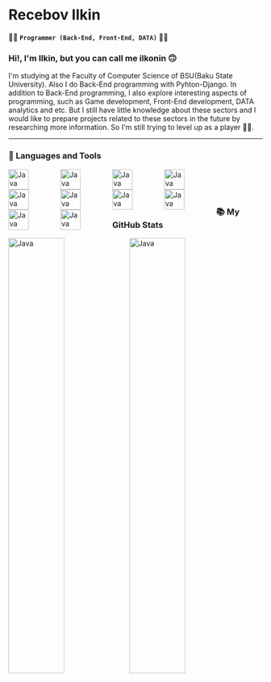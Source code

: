 # Recebov Ilkin

:man_technologist: **`Programmer (Back-End, Front-End, DATA)`** :man_technologist:

### Hi!, I'm Ilkin, but you can call me ilkonin :upside_down_face:
I'm studying at the Faculty of Computer Science of BSU(Baku State University).
Also I do Back-End programming with Pyhton-Django. In addition to Back-End programming, I also explore interesting aspects of
programming, such as Game development, Front-End development, DATA analytics and etc. But I still have little knowledge about 
these sectors and I would like to prepare projects related to these sectors in the future by researching more information. 
So I'm still trying to level up as a player :face_in_clouds:.

---
### :toolbox: Languages and Tools 

<!-- BACK-END LANGUAGES AND TOOLS -->
<img align="left" alt="Java" width="40px" style="padding-right: 60px;" src="https://cdn.jsdelivr.net/gh/devicons/devicon/icons/python/python-plain.svg"/>
<img align="left" alt="Java" width="40px" style="padding-right: 60px;" src="https://cdn.jsdelivr.net/gh/devicons/devicon/icons/django/django-plain.svg"/>

<!-- FRONT-END LANGUAGES AND TOOLS -->
<img align="left" alt="Java" width="40px" style="padding-right: 60px;" src="https://cdn.jsdelivr.net/gh/devicons/devicon/icons/html5/html5-plain.svg"/>
<img align="left" alt="Java" width="40px" style="padding-right: 60px;" src="https://cdn.jsdelivr.net/gh/devicons/devicon/icons/css3/css3-plain.svg"/>
<img align="left" alt="Java" width="40px" style="padding-right: 60px;" src="https://cdn.jsdelivr.net/gh/devicons/devicon/icons/javascript/javascript-plain.svg"/>

<!-- GIT -->
<img align="left" alt="Java" width="40px" style="padding-right: 60px;" src="https://cdn.jsdelivr.net/gh/devicons/devicon/icons/git/git-original.svg"/>
<img align="left" alt="Java" width="40px" style="padding-right: 60px;" src="https://cdn.jsdelivr.net/gh/devicons/devicon/icons/github/github-original.svg"/>

<!-- OTHER LANGUAGES AND TOOLS -->
<img align="left" alt="Java" width="40px" style="padding-right: 60px;" src="https://cdn.jsdelivr.net/gh/devicons/devicon/icons/java/java-original.svg"/>
<img align="left" alt="Java" width="40px" style="padding-right: 60px;" src="https://cdn.jsdelivr.net/gh/devicons/devicon/icons/cplusplus/cplusplus-line.svg"/>
<img align="left" alt="Java" width="40px" style="padding-right: 60px;" src="https://cdn.jsdelivr.net/gh/devicons/devicon/icons/c/c-plain.svg"/>
<br><br>

#

### 	:books: My GitHub Stats
<img align="left" alt="Java" width="47%" src="https://github-readme-stats.vercel.app/api?username=ilkoninn&show_icons=true&theme=radical"/>
<img align="left" alt="Java" width="47%" src="https://github-readme-stats.vercel.app/api/top-langs/?username=ilkoninn&layout=compact"/>
